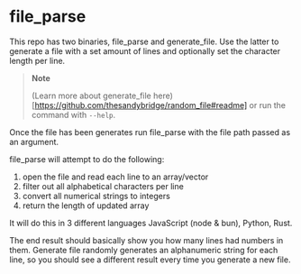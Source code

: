 # file_parse

This repo has two binaries, file_parse and generate_file. Use the latter to generate a file with
a set amount of lines and optionally set the character length per line.

> **Note**
>
> (Learn more about generate_file here)[https://github.com/thesandybridge/random_file#readme] or run the command with `--help`.

Once the file has been generates run file_parse with the file path passed as an argument.

file_parse will attempt to do the following:

1. open the file and read each line to an array/vector
2. filter out all alphabetical characters per line
3. convert all numerical strings to integers
4. return the length of updated array

It will do this in 3 different languages JavaScript (node & bun), Python, Rust.

The end result should basically show you how many lines had numbers in them.
Generate file randomly generates an alphanumeric string for each line, so you should
see a different result every time you generate a new file.


